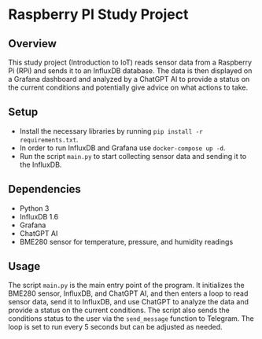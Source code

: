 # Raspberry PI Study Project

## Overview

This study project (Introduction to IoT) reads sensor data from a Raspberry Pi (RPi) 
and sends it to an InfluxDB database. The data is then displayed on a Grafana dashboard and 
analyzed by a ChatGPT AI to provide a status on the current 
conditions and potentially give advice on what actions to take.

## Setup
- Install the necessary libraries by running `pip install -r requirements.txt`.
- In order to run InfluxDB and Grafana use `docker-compose up -d`.
- Run the script `main.py` to start collecting sensor data and sending it to the InfluxDB.

## Dependencies
- Python 3
- InfluxDB 1.6
- Grafana
- ChatGPT AI
- BME280 sensor for temperature, pressure, and humidity readings

## Usage

The script `main.py` is the main entry point of the program. 
It initializes the BME280 sensor, InfluxDB, and ChatGPT AI, and then enters a 
loop to read sensor data, send it to InfluxDB, and use ChatGPT to analyze the 
data and provide a status on the current conditions. The script also sends the 
conditions status to the user via the `send_message` function to Telegram. The loop is set to 
run every 5 seconds but can be adjusted as needed.
